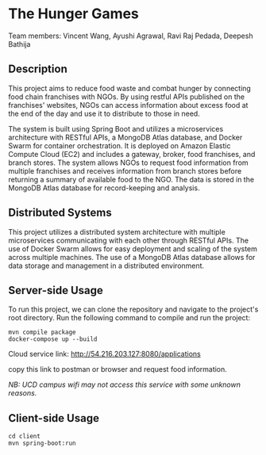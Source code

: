 # The Hunger Games

Team members: Vincent Wang, Ayushi Agrawal, Ravi Raj Pedada, Deepesh Bathija

## Description

This project aims to reduce food waste and combat hunger by connecting food chain franchises with NGOs. By using restful APIs published on the franchises' websites, NGOs can access information about excess food at the end of the day and use it to distribute to those in need.
  
The system is built using Spring Boot and utilizes a microservices architecture with RESTful APIs, a MongoDB Atlas database, and Docker Swarm for container orchestration. It is deployed on Amazon Elastic Compute Cloud (EC2) and includes a gateway, broker, food franchises, and branch stores. The system allows NGOs to request food information from multiple franchises and receives information from branch stores before returning a summary of available food to the NGO. The data is stored in the MongoDB Atlas database for record-keeping and analysis.

## Distributed Systems 

This project utilizes a distributed system architecture with multiple microservices communicating with each other through RESTful APIs. The use of Docker Swarm allows for easy deployment and scaling of the system across multiple machines. The use of a MongoDB Atlas database allows for data storage and management in a distributed environment.

## Server-side Usage

To run this project, we can clone the repository and navigate to the project's root directory. Run the following command to compile and run the project:

~~~
mvn compile package
docker-compose up --build
~~~

Cloud service link: http://54.216.203.127:8080/applications 

copy this link to postman or browser and request food information.

*NB: UCD campus wifi may not access this service with some unknown reasons.*

## Client-side Usage

~~~
cd client
mvn spring-boot:run
~~~
